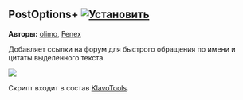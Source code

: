 ## PostOptions+ [![Установить](http://s43.radikal.ru/i101/1406/15/25aa0cc99cf2.png)](https://github.com/voidmain02/KgScripts/raw/master/scripts/PostOptionsPlus.user.js)
**Авторы:** [olimo](http://klavogonki.ru/u/#/70019/), [Fenex](http://klavogonki.ru/u/#/82885/)

Добавляет ссылки на форум для быстрого обращения по имени и цитаты выделенного текста.

![](http://s52.radikal.ru/i137/1406/ca/3c4158865b57.png)

Скрипт входит в состав [KlavoTools](https://chrome.google.com/webstore/detail/klavotools/gjfkpldhfcknofacejmlahofmcmhgpic).
